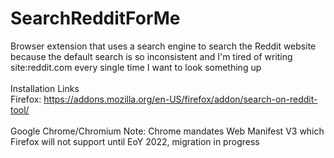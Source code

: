 # SearchRedditForMe
Browser extension that uses a search engine to search the Reddit website because the default search is so inconsistent
and I'm tired of writing site:reddit.com every single time I want to look something up
<br><br>
Installation Links<br>
Firefox: https://addons.mozilla.org/en-US/firefox/addon/search-on-reddit-tool/<br><br>
Google Chrome/Chromium Note:
Chrome mandates Web Manifest V3 which Firefox will not support until EoY 2022, migration in progress
